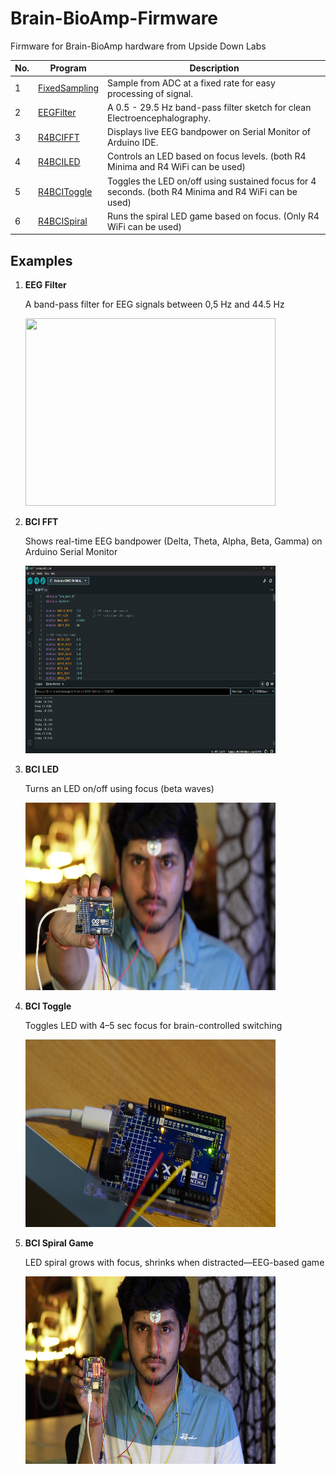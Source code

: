 # Brain-BioAmp-Firmware
Firmware for Brain-BioAmp hardware from Upside Down Labs

| No. | Program| Description |
| ---- | ---- | ---- |
|1 | [FixedSampling](1_FixedSampling)| Sample from ADC at a fixed rate for easy processing of signal.|
|2 | [EEGFilter](2_EEGFilter)| A 0.5 - 29.5 Hz band-pass filter sketch for clean Electroencephalography.|
|3 | [R4BCIFFT](3_R4BCIFFT)| Displays live EEG bandpower on Serial Monitor of Arduino IDE.|
|4 | [R4BCILED](4_R4BCILED)| Controls an LED based on focus levels. (both R4 Minima and R4 WiFi can be used)|
|5 | [R4BCIToggle](5_R4BCIToggle)| Toggles the LED on/off using sustained focus for 4 seconds. (both R4 Minima and R4 WiFi can be used)|
|6 | [R4BCISpiral](6_R4BCISpiral)| Runs the spiral LED game based on focus. (Only R4 WiFi can be used)

## Examples

1. **EEG Filter**

    A band-pass filter for EEG signals between 0,5 Hz and 44.5 Hz 

    <img src="2_EEGFilter/EEGFilter.png" height="300" width="400">

2. **BCI FFT**

    Shows real-time EEG bandpower (Delta, Theta, Alpha, Beta, Gamma) on Arduino Serial Monitor

    <img src="3_R4BCIFFT/R4BCIFFT.png" height="300" width="400">

3. **BCI LED**

    Turns an LED on/off using focus (beta waves)

    <img src="4_R4BCILED/R4BCILED.jpg" height="300" width="400">

4. **BCI Toggle**

    Toggles LED with 4–5 sec focus for brain-controlled switching

    <img src="5_R4BCIToggle/R4BCIToggle.jpg" height="300" width="400">

5. **BCI Spiral Game**

    LED spiral grows with focus, shrinks when distracted—EEG-based game 

    <img src="6_R4BCISpiral/R4BCISpiral.jpg" height="300" width="400">